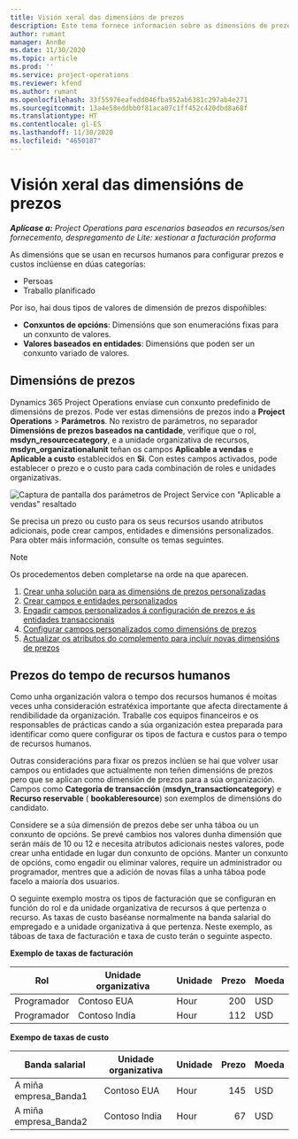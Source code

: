 ```yaml
---
title: Visión xeral das dimensións de prezos
description: Este tema fornece información sobre as dimensións de prezos en Dynamics 365 Project Operations.
author: rumant
manager: AnnBe
ms.date: 11/30/2020
ms.topic: article
ms.prod: ''
ms.service: project-operations
ms.reviewer: kfend
ms.author: rumant
ms.openlocfilehash: 33f55976eafedd046fba952ab6381c297ab4e271
ms.sourcegitcommit: 13a4e58eddbb0f81aca07c1ff452c420dbd8a68f
ms.translationtype: HT
ms.contentlocale: gl-ES
ms.lasthandoff: 11/30/2020
ms.locfileid: "4650187"
---
```

# <a name="pricing-dimensions-overview"></a>Visión xeral das dimensións de prezos

_**Aplícase a:** Project Operations para escenarios baseados en recursos/sen fornecemento, despregamento de Lite: xestionar a facturación proforma_

As dimensións que se usan en recursos humanos para configurar prezos e custos inclúense en dúas categorías:

- Persoas
- Traballo planificado

Por iso, hai dous tipos de valores de dimensión de prezos dispoñibles:

- **Conxuntos de opcións**: Dimensións que son enumeracións fixas para un conxunto de valores.
- **Valores baseados en entidades**: Dimensións que poden ser un conxunto variado de valores.

## <a name="pricing-dimensions"></a>Dimensións de prezos

Dynamics 365 Project Operations envíase cun conxunto predefinido de dimensións de prezos. Pode ver estas dimensións de prezos indo a **Project Operations** > **Parámetros**. No rexistro de parámetros, no separador **Dimensións de prezos baseados na cantidade**, verifique que o rol, **msdyn_resourcecategory**, e a unidade organizativa de recursos, **msdyn_organizationalunit** teñan os campos **Aplicable a vendas** e **Aplicable a custo** establecidos en **Si**. Con estes campos activados, pode establecer o prezo e o custo para cada combinación de roles e unidades organizativas.

![Captura de pantalla dos parámetros de Project Service con "Aplicable a vendas" resaltado](media/PS-OOB-parameters.png)

Se precisa un prezo ou custo para os seus recursos usando atributos adicionais, pode crear campos, entidades e dimensións personalizados. Para obter máis información, consulte os temas seguintes. 
  
  > [!NOTE]
  > Os procedementos deben completarse na orde na que aparecen.

1. [Crear unha solución para as dimensións de prezos personalizadas](../sales/create-solution-custompd.md)
2. [Crear campos e entidades personalizados](create-custom-fields-entities-pricing-dimensions.md)
3. [Engadir campos personalizados á configuración de prezos e ás entidades transaccionais ](add-custom-fields-price-setup-transactional-entities.md)
4. [Configurar campos personalizados como dimensións de prezos ](set-up-custom-fields-pricing-dimensions.md)
5. [Actualizar os atributos do complemento para incluír novas dimensións de prezos](update-plugin-attributes-pd.md)


## <a name="pricing-human-resource-time"></a>Prezos do tempo de recursos humanos
Como unha organización valora o tempo dos recursos humanos é moitas veces unha consideración estratéxica importante que afecta directamente á rendibilidade da organización. Traballe cos equipos financeiros e os responsables de prácticas cando a súa organización estea preparada para identificar como quere configurar os tipos de factura e custos para o tempo de recursos humanos.

Outras consideracións para fixar os prezos inclúen se hai que volver usar campos ou entidades que actualmente non teñen dimensións de prezos pero que se aplican como dimensión de prezos para a súa organización. Campos como **Categoría de transacción** (**msdyn_transactioncategory**) e **Recurso reservable** ( **bookableresource**) son exemplos de dimensións do candidato. 

Considere se a súa dimensión de prezos debe ser unha táboa ou un conxunto de opcións. Se prevé cambios nos valores dunha dimensión que serán máis de 10 ou 12 e necesita atributos adicionais nestes valores, pode crear unha entidade en lugar dun conxunto de opcións. Manter un conxunto de opcións, como engadir ou eliminar valores, require un administrador ou programador, mentres que a adición de novas filas a unha táboa pode facelo a maioría dos usuarios.

O seguinte exemplo mostra os tipos de facturación que se configuran en función do rol e da unidade organizativa de recursos á que pertenza o recurso. As taxas de custo baséanse normalmente na banda salarial do empregado e a unidade organizativa á que pertenza. Neste exemplo, as táboas de taxa de facturación e taxa de custo terán o seguinte aspecto.

**Exemplo de taxas de facturación**

| Rol        | Unidade organizativa    |Unidade      |Prezo      |Moeda  |
| ------------|-------------|----------|----------:|----------|
| Programador   | Contoso EUA  |Hour | 200|USD     |
| Programador   | Contoso India |Hour|   112|USD     |


**Exempo de taxas de custo**

| Banda salarial     | Unidade organizativa    |Unidade      |Prezo      |Moeda  |
| ----------------|-------------|----------|----------:|----------|
| A miña empresa_Banda1 | Contoso EUA  |Hour | 145|USD     |
| A miña empresa_Banda2 | Contoso India |Hour|   67|USD     |
